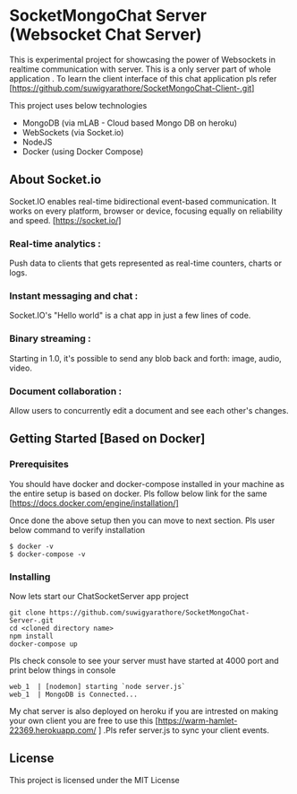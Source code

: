 # SocketMongoChat Server (Websocket Chat Server)

This is experimental project for showcasing the power of Websockets in realtime communication with server.
This is a only server part of whole application . To learn the client interface of
this chat application pls refer [https://github.com/suwigyarathore/SocketMongoChat-Client-.git]

This project uses below technologies

* MongoDB (via mLAB - Cloud based Mongo DB on heroku)
* WebSockets (via Socket.io)
* NodeJS 
* Docker (using Docker Compose)

## About Socket.io

Socket.IO enables real-time bidirectional event-based communication.
It works on every platform, browser or device, focusing equally on reliability and speed.
[https://socket.io/]

### Real-time analytics :
Push data to clients that gets represented as real-time counters, charts or logs.

### Instant messaging and chat :
Socket.IO's "Hello world" is a chat app in just a few lines of code.

### Binary streaming : 
Starting in 1.0, it's possible to send any blob back and forth: image, audio, video.

### Document collaboration :
Allow users to concurrently edit a document and see each other's changes.

## Getting Started [Based on Docker]


### Prerequisites

You should have docker and docker-compose installed in your machine as the entire setup is based 
on docker. Pls follow below link for the same 
[https://docs.docker.com/engine/installation/]

Once done the above setup then you can move to next section. Pls user below
command to verify installation

```
$ docker -v
$ docker-compose -v
```

### Installing

Now lets start our ChatSocketServer app project 

```
git clone https://github.com/suwigyarathore/SocketMongoChat-Server-.git
cd <cloned directory name>
npm install
docker-compose up 
```

Pls check console to see your server must have started at 4000 port and print below
things in console

```
web_1  | [nodemon] starting `node server.js`
web_1  | MongoDB is Connected...
```
My chat server is also deployed on heroku if you are intrested on making your own
client you are free to use this [https://warm-hamlet-22369.herokuapp.com/ ] .Pls refer server.js to
sync your client events.

## License

This project is licensed under the MIT License 
